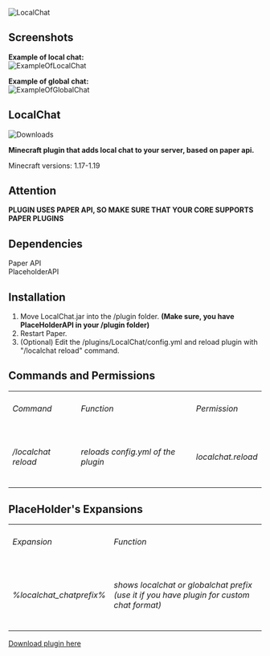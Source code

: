 
![LocalChat](https://media.discordapp.net/attachments/695563421491396728/991137675815952404/LocalChat.png)

<h2>Screenshots</h2>

**Example of local chat:**\
![ExampleOfLocalChat](https://media.discordapp.net/attachments/695563421491396728/991416773591179274/ExampleOfLocalChat.png)

**Example of global chat:**\
![ExampleOfGlobalChat](https://media.discordapp.net/attachments/695563421491396728/991416779597422662/ExampleOfGlobalChat.png)

<h2>LocalChat</h2>

![Downloads](https://img.shields.io/github/downloads/Niron3206/LocalChat/v1.1/total?style=flat-square)

**Minecraft plugin that adds local chat to your server, based on paper api.**

Minecraft versions: 1.17-1.19

<h2>Attention</h2>

**PLUGIN USES PAPER API, SO MAKE SURE THAT YOUR CORE SUPPORTS PAPER PLUGINS** 

<h2>Dependencies</h2>

Paper API\
PlaceholderAPI

<h2>Installation</h2>

1. Move LocalChat.jar into the /plugin folder. **(Make sure, you have PlaceHolderAPI in your /plugin folder)**
2. Restart Paper.
3. (Optional) Edit the /plugins/LocalChat/config.yml and reload plugin with "/localchat reload" command.

<h2>Commands and Permissions</h2>

<table>
    <tbody>
        <tr>
			<td> <h6>Command</h6> </td>
			<td> <h6>Function</h6> </td>
			<td> <h6>Permission</h6> </td>
		</tr>
        <tr>
			<td> <h6>/localchat reload</h6> </td>
			<td> <h6>reloads config.yml of the plugin</h6> </td>
			<td> <h6>localchat.reload</h6> </td>
		</tr>
    </tbody>
</table>

<h2>PlaceHolder's Expansions</h2>

<table>
    <tbody>
        <tr>
			<td> <h6>Expansion</h6> </td>
			<td> <h6>Function</h6> </td>
		</tr>
        <tr>
			<td> <h6>%localchat_chatprefix%</h6> </td>
			<td> <h6>shows localchat or globalchat prefix (use it if you have plugin for custom chat format)</h6> </td>
		</tr>
    </tbody>
</table>

<a href="https://github.com/Niron3206/LocalChat/releases/tag/v1.1">Download plugin here</a>
